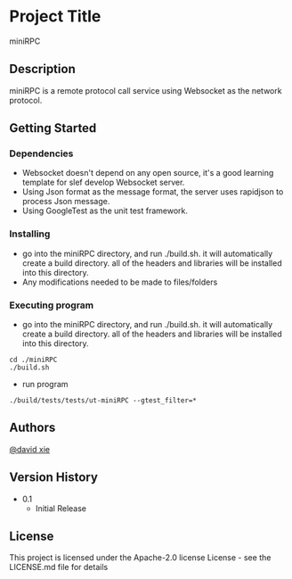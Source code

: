 # Project Title

miniRPC

## Description

miniRPC is a remote protocol call service using Websocket as the network protocol.


## Getting Started

### Dependencies

* Websocket doesn't depend on any open source, it's a good learning template for slef develop Websocket server.
* Using Json format as the message format, the server uses rapidjson to process Json message.
* Using GoogleTest as the unit test framework.

### Installing

* go into the miniRPC directory, and run ./build.sh. it will automatically create a build directory.
  all of the headers and libraries will be installed into this directory. 
* Any modifications needed to be made to files/folders

### Executing program

* go into the miniRPC directory, and run ./build.sh. it will automatically create a build directory.
  all of the headers and libraries will be installed into this directory.

```
cd ./miniRPC
./build.sh
```

* run program
```
./build/tests/tests/ut-miniRPC --gtest_filter=*
```

## Authors

[@david xie](www.linkedin.com/in/wei-xie-make-possible)


## Version History
* 0.1
    * Initial Release

## License

This project is licensed under the Apache-2.0 license License - see the LICENSE.md file for details

